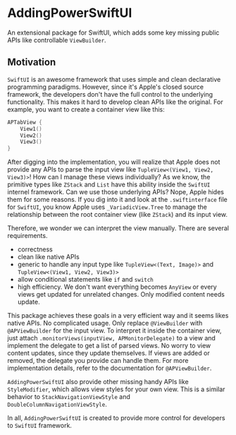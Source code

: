 # AddingPowerSwiftUI

An extensional package for SwiftUI, which adds some key missing public APIs like controllable `ViewBuilder`.

## Motivation
`SwiftUI` is an awesome framework that uses simple and clean declarative programming paradigms. However, since it's Apple's closed source framework, the developers don't have the full control to the underlying functionality. This makes it hard to develop clean APIs like the original. For example, you want to create a container view like this:
```Swift
APTabView {
    View1()
    View2()
    View3()
}
```
After digging into the implementation, you will realize that Apple does not provide any APIs to parse the input view like `TupleView<(View1, View2, View3)>`! How can I manage these views individually? As we know, the primitive types like `ZStack` and `List` have this ability inside the `SwiftUI` internel framework. Can we use those underlying APIs? Nope, Apple hides them for some reasons. If you dig into it and look at the `.swiftinterface` file for `SwiftUI`, you know Apple uses `_VariadicView.Tree` to manage the relationship between the root container view (like `ZStack`) and its input view.

Therefore, we wonder we can interpret the view manually. There are several requirements.
* correctness
* clean like native APIs
* generic to handle any input type like `TupleView<(Text, Image)>` and `TupleView<(View1, View2, View3)>`
* allow conditional statements like `if` and `switch`
* high efficiency. We don't want everything becomes `AnyView` or every views get updated for unrelated changes.  Only modified content needs update.

This package achieves these goals in a very efficient way and it seems likes native APIs. No complicated usage. Only replace `@ViewBuilder` with `@APViewBuilder` for the input view. To interpret it inside the container view, just attach `.monitorViews(inputView, APMonitorDelegate)` to a view and implement the delegate to get a list of parsed views. No worry to view content updates, since they update themselves. If views are added or removed, the delegate you provide can handle them. For more implementation details, refer to the documentation for `@APViewBuilder`.

`AddingPowerSwiftUI` also provide other missing handy APIs like `StyleModifier`, which allows view styles for your own view. This is a similar behavior to `StackNavigationViewStyle` and `DoubleColumnNavigationViewStyle`.

In all, `AddingPowerSwiftUI` is created to provide more control for developers to `SwiftUI` framework.
